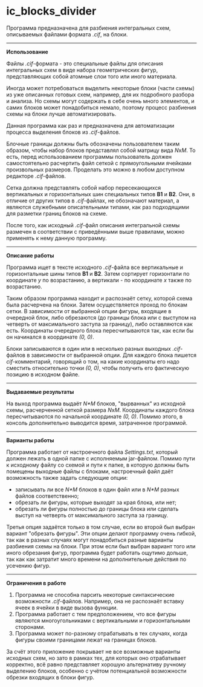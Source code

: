 # ic_blocks_divider
Программа предназначена для разбиения интегральных схем, описываемых файлами формата *.cif*, на блоки.

_______

**Использование**

Файлы *.cif*-формата - это специальные файлы для описания интегральных схем в виде набора геометрических фигур, представляющих собой атомные слои того или иного материала.

Иногда может потребоваться выделить некоторые блоки (части схемы) из уже описанных готовых схем, например, для их подробного разбора и анализа. Но схемы могут содержать в себе очень много элементов, и самих блоков может понадобиться немало, поэтому процесс разбиения схемы на блоки лучше автоматизировать.

Данная программа как раз и предназначена для автоматизации процесса выделения блоков из *.cif*-файлов.

Блочные границы должны быть обозначены пользователем таким образом, чтобы набор блоков представлял собой матрицу вида *N*x*M*. То есть, перед использованием программы пользователь должен самостоятельно расчертить файл сеткой с прямоугольными ячейками произвольных размеров. Проделать это можно в любом доступном редакторе *.cif*-файлов.

Сетка должна представлять собой набор пересекающихся вертикальных и горизонтальных шин специальных типов **B1** и **B2**. Они, в отличие от других типов в *.cif*-файлах, не обозначают материал, а являются служебными описательными типами, как раз подходящими для разметки границ блоков на схеме.

После того, как исходный *.cif*-файл описания интегральной схемы размечен в соответствии с приведёнными выше правилами, можно применять к нему данную программу.

_______

**Описание работы**

Программа ищет в тексте исходного *.cif*-файла все вертикальные и горизонтальные шины типов **B1** и **B2**. Затем сортирует горизонтали по координате *y* по возрастанию, а вертикали - по координате *x* также по возрастанию.

Таким образом программа находит и распознаёт сетку, которой схема была расчерчена на блоки. Затем осуществляется проход по блокам сетки. В зависимости от выбранной опции фигуры, входящие в очередной блок, либо обрезаются (до границы блока или с выступом на четверть от максимального заступа за границу), либо оставляются как есть. Координаты очередного блока пересчитываются так, как если бы он начинался в координате *(0, 0)*.

Блоки записываются в один или в несколько разных выходных *.cif*-файлов в зависимости от выбранной опции. Для каждого блока пишется *cif*-комментарий, говорящий о том, на какие координаты его надо сместить относительно точки *(0, 0)*, чтобы получить его фактическую позицию в исходном файле.

_______

**Выдаваемые результаты**

На выход программа выдаёт *N\*M* блоков, "вырванных" из исходной схемы, расчерченной сеткой размера *N*x*M*. Координаты каждого блока пересчитываются по начальной координате *(0, 0)*. Помимо этого, в консоль дополнительно выводится время, затраченное программой.

_______

**Варианты работы**

Программа работает от настроечного файла *Settings.txt*, который должен лежать в одной папке с исполняемым jar-файлом. Помимо пути к исходному файлу со схемой и пути к папке, в которую должны быть помещены выходные файлы с блоками, настроечный файл даёт возможность также задать следующие опции:

- записывать ли все *N\*M* блоков в один файл или в *N\*M* разных файлов соответственно;
- обрезать ли фигуры, которые выходят за края блока, или нет;
- обрезать ли фигуры полностью до границы блока или сделать выступ на четверть от максимального заступа за границу.

Третья опция задаётся только в том случае, если во второй был выбран вариант "обрезать фигуры". Эти опции делают программу очень гибкой, так как в разных случаях могут понадобиться разные варианты разбиения схемы на блоки. При этом если был выбран вариант того или иного обрезания фигур, программа будет работать ощутимо дольше, так как как затратит много времени на дополнительные действия по усечению фигур.

_______

**Ограничения в работе**

1) Программа не способна парсить некоторые синтаксические возможности *.cif*-файлов. Например, она не распознаёт вставку ячеек в ячейки в виде вызова функции.
2) Программа работает с тем предположением, что все фигуры являются многоугольниками с вертикальными и горизонтальными сторонами.
3) Программа может по-разному отрабатывать в тех случаях, когда фигуры своими границами лежат на границах блоков.

За счёт этого приложение покрывает не все возможные варианты исходных схем, но зато в рамках тех, для которых оно отрабатывает корректно, всё равно представляет хорошую альтернативу ручному выделению блоков, особенно с учётом потенциальной возможности обрезки входящих в блоки фигур.
